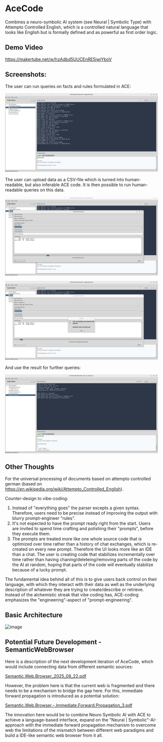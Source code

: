 # AceCode

Combines a neuro-symbolic AI system (see Neural | Symbolic Type) with Attempto Controlled English, which is a controlled natural language that looks like English but is formally defined and as powerful as first order logic.

## Demo Video

https://makertube.net/w/hzAdbd5UUCEnRE5jwjYboV

## Screenshots:

The user can run queries on facts and rules formulated in ACE:

![img.png](docs/img_3.png)

The user can upload data as a CSV-file which is turned into human-readable, but also inferable ACE code.
It is then possible to run human-readable queries on this data.

![img.png](docs/img_4.png)

![img.png](docs/img_5.png)

And use the result for further queries:

![img.png](docs/img_6.png)

## Other Thoughts

For the universal processing of documents based on attempto controlled german (based on https://en.wikipedia.org/wiki/Attempto_Controlled_English).

Counter-design to vibe-coding:

1. Instead of "everything goes" the parser excepts a given syntax. Therefore, users need to be precise instead of improving the output with blurry prompt-engineer "rules".
2. It's not expected to have the prompt ready right from the start. Users are invited to spend time crafting and polishing their "prompts", before they execute them.
3. The prompts are treated more like one whole source code that is optimized over time rather than a history of chat exchanges, which is re-created on every new prompt. Therefore the UI looks more like an IDE than a chat. The user is creating code that stabilizes incrementally over time rather than having chaning/deleteing/removing parts of the code by the AI at random, hoping that parts of the code will eventually stabilize because of a lucky prompt.

The fundamental idea behind all of this is to give users back control on their language, with which they interact with their data as well as the underlying description of whatever they are trying to create/describe or retrieve. Instead of the alchemistic streak that vibe coding has, ACE-coding emphasizes the "engineering"-aspect of "prompt-engineering".

## Basic Architecture

<img width="1542" height="822" alt="image" src="https://github.com/user-attachments/assets/1ec0c20d-1366-4ccd-93ef-6fc47a97dfe9" />

## Potential Future Development - SemanticWebBrowser

Here is a description of the next development iteration of AceCode, which would include connecting data from different semantic sources:

[Semantic.Web.Browser_2025_08_22.pdf](https://github.com/user-attachments/files/21941171/Semantic.Web.Browser_2025_08_22.pdf)

However, the problem here is that the current web is fragmented and there needs to be a mechanism to bridge the gap here. For this, immediate forward propagation is introduced as a potential solution:

[Semantic.Web.Browser.-.Immediate.Forward.Propagation_3.pdf](https://github.com/user-attachments/files/21947799/Semantic.Web.Browser.-.Immediate.Forward.Propagation_3.pdf)

The innovation here would be to combine Neuro Symbolic AI with ACE to achieve a language-based interface, expand on the "Neural | Symbolic"-AI-approach with the immediate forward propagation mechanism to overcome web the limitations of the mismatch between different web paradigms and build a IDE-like semantic web browser from it all.
